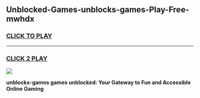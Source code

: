 
## Unblocked-Games-unblocks-games-Play-Free-mwhdx
<h3>
<a href="https://premium76.site?title=unblocks-games&ref=12A">CLICK TO PLAY</a></h3>
<hr>

<h3>
<a href="https://premium76.site?title=unblocks-games&ref=12A">CLICK 2 PLAY</a>
  
</h3>

<a href="https://premium76.site?title=unblocks-games&ref=12A"><img src="https://clearcache.store/games.png"></a>


**unblocks-games games unblocked: Your Gateway to Fun and Accessible Online Gaming**
